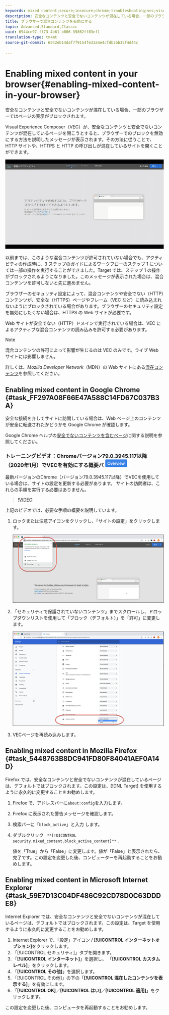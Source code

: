 ```yaml
---
keywords: mixed content;secure;insecure;chrome;troubleshooting;vec;visual experience composer;unsecure
description: 安全なコンテンツと安全でないコンテンツが混在している場合、一部のブラウザーではページの表示がブロックされます。
title: ブラウザーで混合コンテンツを有効にする
topic: Advanced,Standard,Classic
uuid: 6944ce97-ff73-4b61-b006-35862ff83ef1
translation-type: tm+mt
source-git-commit: 6542eb14daf7f9154fe33a4e4cfdb2bb35f4d44c

---
```



# Enabling mixed content in your browser{#enabling-mixed-content-in-your-browser}

安全なコンテンツと安全でないコンテンツが混在している場合、一部のブラウザーではページの表示がブロックされます。

Visual Experience Composer（VEC）が、安全なコンテンツと安全でないコンテンツが混在しているページを開こうとすると、ブラウザーでのブロックを無効にする方法を説明したメッセージが表示されます。その方法に従うことで、HTTP サイトや、HTTPS と HTTP の呼び出しが混在しているサイトを開くことができます。

![](assets/mixed_content_warning.gif)

以前までは、このような混合コンテンツが許可されていない場合でも、アクティビティの作成時に、3 ステップのガイドによるワークフローのステップ 1 については一部の操作を実行することができました。Target では、ステップ 1 の操作がブロックされるようになりました。このメッセージが表示された場合は、混合コンテンツを許可しないと先に進めません。

ブラウザーのセキュリティ設定によって、混合コンテンツや安全でない（HTTP）コンテンツが、安全な（HTTPS）ページやフレーム（VEC など）に読み込まれないようにブロックされている場合があります。ブラウザーのセキュリティ設定を無効にしたくない場合は、HTTPS の Web サイトが必要です。

Web サイトが安全でない（HTTP）ドメインで実行されている場合は、VEC によるアクティブな混合コンテンツの読み込みを許可する必要があります。

>[!NOTE]
>
>混合コンテンツの許可によって影響が生じるのは VEC のみです。ライブ Web サイトには影響しません。

詳しくは、*Mozilla Developer Network*（MDN）の Web サイトにある[混在コンテンツ](https://developer.mozilla.org/en-US/docs/Web/Security/Mixed_content)を参照してください。

## Enabling mixed content in Google Chrome {#task_FF297A08F66E47A588C14FD67C037B3A}

安全な接続を介してサイトに訪問している場合は、Web ページ上のコンテンツが安全に転送されたかどうかを Google Chrome が確認します。

Google Chrome ヘルプの[安全でないコンテンツを含むページ](https://support.google.com/chrome/answer/1342714?hl=en)に関する説明を参照してください。

### トレーニングビデオ：Chromeバージョン79.0.3945.117以降（2020年1月）でVECを有効にする概要バ ![ッジ](/help/assets/overview.png)

最新バージョンのChrome（バージョン79.0.3945.117以降）でVECを使用している場合は、サイトの設定を更新する必要があります。 サイトの訪問者は、これらの手順を実行する必要はありません。

>[!VIDEO](https://www.youtube.com/v=6zGCi5Y8eVo)

上記のビデオでは、必要な手順の概要を説明しています。

1. ロックまたは注意アイコンをクリックし、「サイトの設定」をクリックします。

   ![サイトの設定](/help/c-experiences/c-visual-experience-composer/r-troubleshoot-composer/assets/site-settings.png)

1. 「セキュリティで保護されていないコンテンツ」までスクロールし、ドロップダウンリストを使用して「ブロック（デフォルト）」を「許可」に変更します。

   ![安全でないコンテンツ](/help/c-experiences/c-visual-experience-composer/r-troubleshoot-composer/assets/insecure-content.png)

1. VECページを再読み込みします。

## Enabling mixed content in Mozilla Firefox {#task_5448763B8DC941FD80F84041AEF0A14D}

Firefox では、安全なコンテンツと安全でないコンテンツが混在しているページは、デフォルトではブロックされます。この設定は、[!DNL Target] を使用するように永久的に変更することをお勧めします。

1. Firefox で、アドレスバーに`about:config`を入力します。
1. Firefox に表示された警告メッセージを確認します。
1. 検索バーに「`block_active`」と入力 します。
1. ダブルクリック ` **[!UICONTROL security.mixed_content.block_active_content]**` .

   値を「True」から「False」に変更します。値が「False」と表示されたら、完了です。この設定を変更した後、コンピューターを再起動することをお勧めします。

## Enabling mixed content in Microsoft Internet Explorer {#task_59E7D13C04DF486C92CD78D0C63DDDE8}

Internet Explorer では、安全なコンテンツと安全でないコンテンツが混在しているページは、デフォルトではブロックされます。この設定は、Target を使用するように永久的に変更することをお勧めします。

1. Internet Explorer で、「設定」アイコン / **[!UICONTROL インターネットオプション]**&#x200B;をクリックします。
1. 「[!UICONTROL セキュリティ]」タブを開きます。
1. 「**[!UICONTROL インターネット]**」を選択し、 「**[!UICONTROL カスタムレベル]**」をクリックします。
1. 「**[!UICONTROL その他]**」を選択します。
1. 「[!UICONTROL その他]」の下の「**[!UICONTROL 混在したコンテンツを表示する]**」を有効にします。
1. 「**[!UICONTROL OK]**／**[!UICONTROL はい]**／**[!UICONTROL 適用]**」をクリックします。

この設定を変更した後、コンピュータを再起動することをお勧めします。

